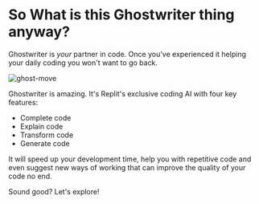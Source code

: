 # So What is this Ghostwriter thing anyway?

Ghostwriter is _your_ partner in code. Once you've experienced it helping your daily coding you won't want to go back.

![ghost-move](ghost-move.gif)

Ghostwriter is amazing. It's Replit's exclusive coding AI with four key features:

* Complete code
* Explain code
* Transform code
* Generate code

It will speed up your development time, help you with repetitive code and even suggest new ways of working that can improve the quality of your code no end.

Sound good? Let's explore!